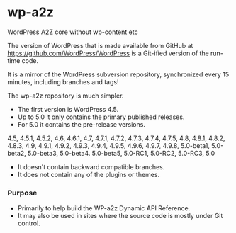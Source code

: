 # wp-a2z
WordPress A2Z core without wp-content etc


The version of WordPress that is made available from GitHub at https://github.com/WordPress/WordPress is a 
Git-ified version of the run-time code.

It is a mirror of the WordPress subversion repository, synchronized every 15 minutes, including branches and tags! 

The wp-a2z repository is much simpler. 

- The first version is WordPress 4.5.
- Up to 5.0 it only contains the primary published releases.
- For 5.0 it contains the pre-release versions. 

4.5, 4.5.1, 4.5.2, 
4.6, 4.6.1, 
4.7, 4.7.1, 4.7.2, 4.7.3, 4.7.4, 4.7.5, 
4.8, 4.8.1, 4.8.2, 4.8.3, 
4.9, 4.9.1, 4.9.2, 4.9.3, 4.9.4, 4.9.5, 4.9.6, 4.9.7, 4.9.8,
5.0-beta1, 5.0-beta2, 5.0-beta3, 5.0-beta4. 5.0-beta5, 5.0-RC1, 5.0-RC2, 5.0-RC3, 5.0

- It doesn't contain backward compatible branches.
- It does not contain any of the plugins or themes.


### Purpose
- Primarily to help build the WP-a2z Dynamic API Reference.
- It may also be used in sites where the source code is mostly under Git control.





